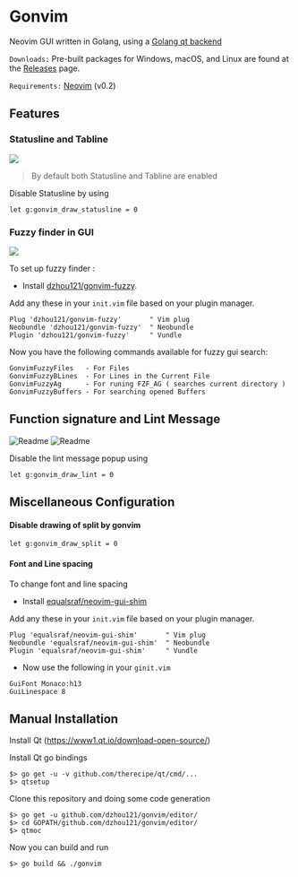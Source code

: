 # Gonvim

Neovim GUI written in Golang, using a [Golang qt backend](https://github.com/therecipe/qt)

`Downloads:` Pre-built packages for Windows, macOS, and Linux are found at the [Releases](https://github.com/dzhou121/gonvim/releases/) page.

`Requirements:` [Neovim](https://github.com/neovim/neovim) (v0.2)


## Features

### Statusline and Tabline

![](https://i.imgur.com/BfQi6MV.png)

> By default both Statusline and Tabline are enabled

Disable Statusline by using
```vim
let g:gonvim_draw_statusline = 0
```

### Fuzzy finder in GUI

![](https://raw.githubusercontent.com/wiki/dzhou121/gonvim/screenshots/fuzzyfinder.gif)

To set up fuzzy finder :

* Install [dzhou121/gonvim-fuzzy](https://github.com/dzhou121/gonvim-fuzzy).

Add any these in your `init.vim` file based on your plugin manager.
```vim
Plug 'dzhou121/gonvim-fuzzy'       " Vim plug
Neobundle 'dzhou121/gonvim-fuzzy'  " Neobundle
Plugin 'dzhou121/gonvim-fuzzy'     " Vundle
```

Now you have the following commands available for fuzzy gui search:
```
GonvimFuzzyFiles   - For Files
GonvimFuzzyBLines  - For Lines in the Current File
GonvimFuzzyAg      - For runing FZF_AG ( searches current directory )
GonvimFuzzyBuffers - For searching opened Buffers
```


## Function signature and Lint Message

![Readme](https://raw.githubusercontent.com/wiki/dzhou121/gonvim/screenshots/signature.gif)
![Readme](https://raw.githubusercontent.com/wiki/dzhou121/gonvim/screenshots/lint.gif)


Disable the lint message popup using
```vim
let g:gonvim_draw_lint = 0
```


## Miscellaneous Configuration

#### Disable drawing of split by gonvim
```vim
let g:gonvim_draw_split = 0
```

#### Font and Line spacing

To change font and line spacing

* Install [equalsraf/neovim-gui-shim](https://github.com/equalsraf/neovim-gui-shim)

Add any these in your `init.vim` file based on your plugin manager.
```vim
Plug 'equalsraf/neovim-gui-shim'       " Vim plug
Neobundle 'equalsraf/neovim-gui-shim'  " Neobundle
Plugin 'equalsraf/neovim-gui-shim'     " Vundle
```
* Now use the following in your `ginit.vim`
```vim
GuiFont Monaco:h13
GuiLinespace 8
```

## Manual Installation

Install Qt (https://www1.qt.io/download-open-source/)

Install Qt go bindings
```
$> go get -u -v github.com/therecipe/qt/cmd/...
$> qtsetup
```

Clone this repository and doing some code generation
```
$> go get -u github.com/dzhou121/gonvim/editor/
$> cd GOPATH/github.com/dzhou121/gonvim/editor/
$> qtmoc
```

Now you can build and run
```
$> go build && ./gonvim
```
